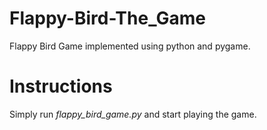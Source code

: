 # Flappy-Bird-The_Game

Flappy Bird Game implemented using python and pygame.

# Instructions

Simply run *flappy_bird_game.py* and start playing the game.
